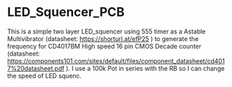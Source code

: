 # LED_Squencer_PCB
This is a simple two layer LED_squencer using 555 timer as a Astable Multivibrator (datasheet: https://shorturl.at/efP25 ) to generate the frequency for CD4017BM High speed 16 pin CMOS Decade counter (datasheet: https://components101.com/sites/default/files/component_datasheet/cd4017%20datasheet.pdf ).
I use a 100k Pot in series with the RB so I can change the speed of LED squenc.
